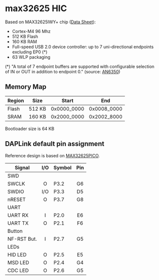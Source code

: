 # max32625 HIC

Based on MAX32625IWY+ chip ([Data Sheet](https://datasheets.maximintegrated.com/en/ds/MAX32625-MAX32626.pdf)):
- Cortex-M4 96 Mhz
- 512 KB Flash
- 160 KB RAM
- Full-speed USB 2.0 device controller: up to 7 uni-directional endpoints excluding EP0 (*)
- 63 WLP packaging

(*) "A total of 7 endpoint buffers are supported with configurable selection of IN or OUT in addition to endpoint 0."
(source: [AN6350](https://pdfserv.maximintegrated.com/en/an/AN6350.pdf))

## Memory Map

| Region   |  Size  | Start       | End         |
|----------|--------|-------------|-------------|
| Flash    | 512 KB | 0x0000_0000 | 0x0008_0000 |
| SRAM     | 160 KB | 0x2000_0000 | 0x2002_8000 |

Bootloader size is 64 KB

## DAPLink default pin assignment

Reference design is based on [MAX32625PICO](https://www.maximintegrated.com/en/products/microcontrollers/MAX32625PICO.html).


| Signal      | I/O | Symbol  | Pin |
|-------------|:---:|---------|:---:|
| SWD         |
| SWCLK       |  O  | P3.2    |  G6 |
| SWDIO       | I/O | P3.3    |  D5 |
| nRESET      |  O  | P3.7    |  G8 |
| UART        |
| UART RX     |  I  | P2.0    |  E6 |
| UART TX     |  O  | P2.1    |  F6 |
| Button      |
| NF-RST But. |  I  | P2.7    |  G5 |
| LEDs        |
| HID LED     |  O  | P2.5    |  E5 |
| MSD LED     |  O  | P2.4    |  G4 |
| CDC LED     |  O  | P2.6    |  G5 |
